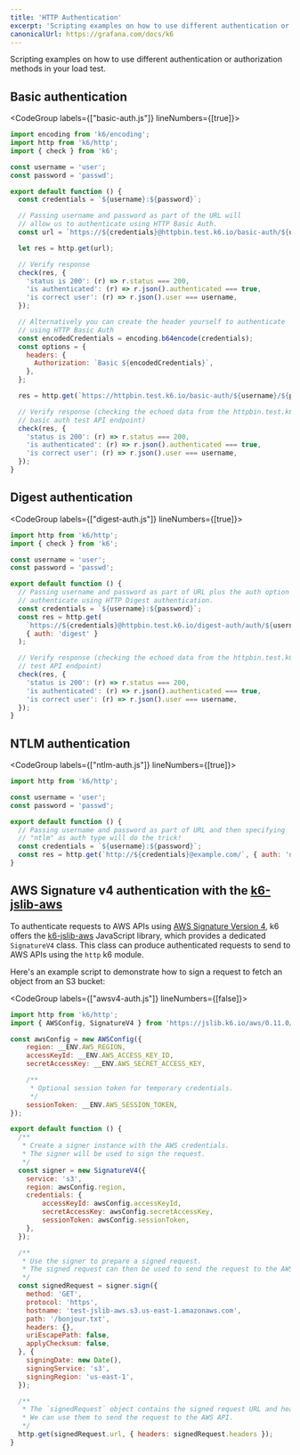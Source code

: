 ```yaml
---
title: 'HTTP Authentication'
excerpt: 'Scripting examples on how to use different authentication or authorization methods in your load test.'
canonicalUrl: https://grafana.com/docs/k6
---
```


Scripting examples on how to use different authentication or authorization methods in your load test.

## Basic authentication

<CodeGroup labels={["basic-auth.js"]} lineNumbers={[true]}>

```javascript
import encoding from 'k6/encoding';
import http from 'k6/http';
import { check } from 'k6';

const username = 'user';
const password = 'passwd';

export default function () {
  const credentials = `${username}:${password}`;

  // Passing username and password as part of the URL will
  // allow us to authenticate using HTTP Basic Auth.
  const url = `https://${credentials}@httpbin.test.k6.io/basic-auth/${username}/${password}`;

  let res = http.get(url);

  // Verify response
  check(res, {
    'status is 200': (r) => r.status === 200,
    'is authenticated': (r) => r.json().authenticated === true,
    'is correct user': (r) => r.json().user === username,
  });

  // Alternatively you can create the header yourself to authenticate
  // using HTTP Basic Auth
  const encodedCredentials = encoding.b64encode(credentials);
  const options = {
    headers: {
      Authorization: `Basic ${encodedCredentials}`,
    },
  };

  res = http.get(`https://httpbin.test.k6.io/basic-auth/${username}/${password}`, options);

  // Verify response (checking the echoed data from the httpbin.test.k6.io
  // basic auth test API endpoint)
  check(res, {
    'status is 200': (r) => r.status === 200,
    'is authenticated': (r) => r.json().authenticated === true,
    'is correct user': (r) => r.json().user === username,
  });
}
```

</CodeGroup>

## Digest authentication

<CodeGroup labels={["digest-auth.js"]} lineNumbers={[true]}>

```javascript
import http from 'k6/http';
import { check } from 'k6';

const username = 'user';
const password = 'passwd';

export default function () {
  // Passing username and password as part of URL plus the auth option will
  // authenticate using HTTP Digest authentication.
  const credentials = `${username}:${password}`;
  const res = http.get(
    `https://${credentials}@httpbin.test.k6.io/digest-auth/auth/${username}/${password}`,
    { auth: 'digest' }
  );

  // Verify response (checking the echoed data from the httpbin.test.k6.io digest auth
  // test API endpoint)
  check(res, {
    'status is 200': (r) => r.status === 200,
    'is authenticated': (r) => r.json().authenticated === true,
    'is correct user': (r) => r.json().user === username,
  });
}
```

</CodeGroup>

## NTLM authentication

<CodeGroup labels={["ntlm-auth.js"]} lineNumbers={[true]}>

```javascript
import http from 'k6/http';

const username = 'user';
const password = 'passwd';

export default function () {
  // Passing username and password as part of URL and then specifying
  // "ntlm" as auth type will do the trick!
  const credentials = `${username}:${password}`;
  const res = http.get(`http://${credentials}@example.com/`, { auth: 'ntlm' });
}
```

</CodeGroup>

## AWS Signature v4 authentication with the [k6-jslib-aws](https://github.com/grafana/k6-jslib-aws)

To authenticate requests to AWS APIs using [AWS Signature Version 4](https://docs.aws.amazon.com/AmazonS3/latest/API/sig-v4-authenticating-requests.html), k6 offers the [k6-jslib-aws](https://github.com/grafana/k6-jslib-aws) JavaScript library, which provides a dedicated `SignatureV4` class. This class can produce authenticated requests to send to AWS APIs using the `http` k6 module.

Here's an example script to demonstrate how to sign a request to fetch an object from an S3 bucket:

<CodeGroup labels={["awsv4-auth.js"]} lineNumbers={[false]}>

```javascript
import http from 'k6/http';
import { AWSConfig, SignatureV4 } from 'https://jslib.k6.io/aws/0.11.0/signature.js';

const awsConfig = new AWSConfig({
    region: __ENV.AWS_REGION,
    accessKeyId: __ENV.AWS_ACCESS_KEY_ID,
    secretAccessKey: __ENV.AWS_SECRET_ACCESS_KEY,

    /**
     * Optional session token for temporary credentials.
     */
    sessionToken: __ENV.AWS_SESSION_TOKEN,
});

export default function () {
  /**
   * Create a signer instance with the AWS credentials.
   * The signer will be used to sign the request.
   */
  const signer = new SignatureV4({
    service: 's3',
    region: awsConfig.region,
    credentials: {
        accessKeyId: awsConfig.accessKeyId,
        secretAccessKey: awsConfig.secretAccessKey,
        sessionToken: awsConfig.sessionToken,
    },
  });

  /**
   * Use the signer to prepare a signed request.
   * The signed request can then be used to send the request to the AWS API.
   */
  const signedRequest = signer.sign({
    method: 'GET',
    protocol: 'https',
    hostname: 'test-jslib-aws.s3.us-east-1.amazonaws.com',
    path: '/bonjour.txt',
    headers: {},
    uriEscapePath: false,
    applyChecksum: false,
  }, {
    signingDate: new Date(),
    signingService: 's3',
    signingRegion: 'us-east-1',
  });

  /**
   * The `signedRequest` object contains the signed request URL and headers.
   * We can use them to send the request to the AWS API.
   */
  http.get(signedRequest.url, { headers: signedRequest.headers });
}
```

</CodeGroup>